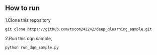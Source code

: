 ## How to run
1.Clone this repository

```
git clone https://github.com/tocom242242/deep_qlearning_sample.git
```

2.Run this dqn sample, 

```
python run_dqn_sample.py
```
